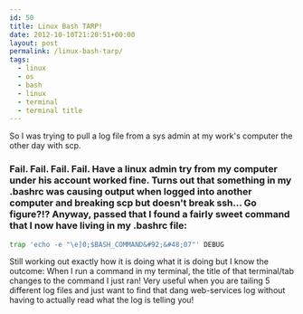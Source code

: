 ```yaml
---
id: 50
title: Linux Bash TARP!
date: 2012-10-10T21:20:51+00:00
layout: post
permalink: /linux-bash-tarp/
tags:
  - linux
  - os
  - bash
  - linux
  - terminal
  - terminal title
---
```

So I was trying to pull a log file from a sys admin at my work's computer the other day with scp. 

### Fail. Fail. Fail. Fail.  Have a linux admin try from my computer under his account worked fine. Turns out that something in my .bashrc was causing output when logged into another computer and breaking scp but doesn't break ssh... Go figure?!? Anyway, passed that I found a fairly sweet command that I now have living in my .bashrc file: 

``` bash
trap 'echo -e "\e]0;$BASH_COMMAND&#92;&#48;07"' DEBUG
```

 Still working out exactly how it is doing what it is doing but I know the outcome: When I run a command in my terminal, the title of that terminal/tab changes to the command I just ran! 
 Very useful when you are tailing 5 different log files and just want to find that dang web-services log without having to actually read what the log is telling you!